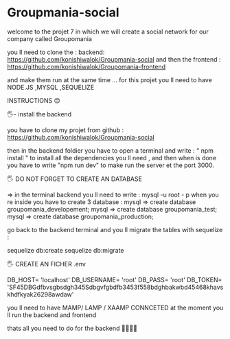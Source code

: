 # Groupmania-social

welcome to the projet 7 
in which we will create a social network for our company called Groupomania 

you ll need to clone the :
backend: https://github.com/konishiwalok/Groupmania-social
and then the 
frontend : https://github.com/konishiwalok/Groupomania-frontend

and make them run at the same time ...
for this projet you ll need to have NODE.JS ,MYSQL ,SEQUELIZE 

INSTRUCTIONS 😊


🖐️- install the backend

you have to clone my projet from github : https://github.com/konishiwalok/Groupmania-social

then in the backend foldier you have to open a terminal and write :  " npm install " to install all the dependencies you ll need , and then when is done you have to write "npm run dev" to make run the server et the port 3000.

🖐️ DO NOT FORGET TO CREATE AN DATABASE

=> in the terminal backend you ll need to write : mysql -u root - p 
when you re inside you have to create 3 database :
mysql => create database groupomania_developement;
mysql => create database groupomania_test;
mysql => create database groupomania_production;

go back to the backend terminal and you ll migrate the tables with sequelize :

sequelize db:create
sequelize db:migrate

🖐️ CREATE AN FICHER .env 


DB_HOST= 'localhost'
DB_USERNAME= 'root'
DB_PASS= 'root'
DB_TOKEN= 'SF45DBGdfbvsgbsdgh345Sdbgvfgbdfb3453f558bdghbakwbd45468khavskhdfkyak26298awdaw'

you ll need to have  MAMP/ LAMP /  XAAMP  CONNCETED at the moment you ll run the backend and frontend

thats all you need to do for the backend 👋👋👋👋

